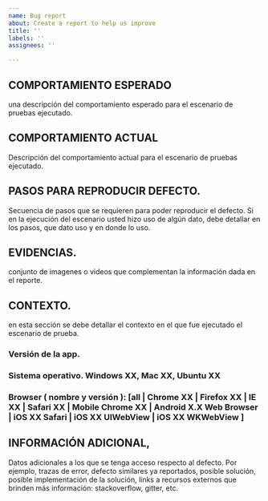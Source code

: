 ```yaml
---
name: Bug report
about: Create a report to help us improve
title: ''
labels: ''
assignees: ''

---
```


## C​OMPORTAMIENTO ESPERADO
una descripción del comportamiento esperado para el escenario de pruebas ejecutado.

## C​OMPORTAMIENTO ACTUAL
Descripción del comportamiento actual para el escenario de pruebas ejecutado.

## P​ASOS PARA REPRODUCIR DEFECTO.
Secuencia de pasos que se requieren para poder reproducir el defecto. Si en la ejecución del escenario usted hizo uso de algún dato, debe detallar en los pasos, que dato uso y en donde lo uso.

## E​VIDENCIAS. 
conjunto de imagenes o videos que complementan la información dada en el reporte.

## C​ONTEXTO.
en esta sección se debe detallar el contexto en el que fue ejecutado el escenario de prueba.

### V​ersión de la app.

### S​istema operativo. Windows XX, Mac XX, Ubuntu XX

### B​rowser ( nombre y versión ): [all | Chrome XX | Firefox XX | IE XX | Safari XX | Mobile Chrome XX |  Android X.X Web Browser | iOS XX Safari | iOS XX UIWebView | iOS XX  WKWebView ]

## I​NFORMACIÓN ADICIONAL,
Datos adicionales a los que se tenga acceso respecto al defecto. Por ejemplo, trazas de error, defecto similares ya reportados, posible solución, posible implementación de la solución, links a recursos externos que brinden más información: stackoverflow, gitter, etc.
